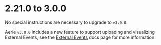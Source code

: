 # 2.21.0 to 3.0.0

No special instructions are necessary to upgrade to `v3.0.0`.

Aerie `v3.0.0` includes a new feature to support uploading and visualizing External Events, see the [External Events](https://nasa-ammos.github.io/aerie-docs/planning/external-events/) docs page for more information.

